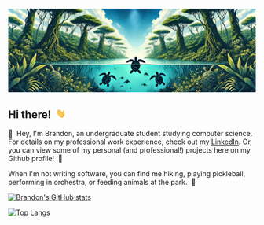 ![Turtles](https://raw.githubusercontent.com/firebird1029/firebird1029/master/bg1.png)

## Hi there!&nbsp; <img alt="wave" src="https://raw.githubusercontent.com/firebird1029/firebird1029/master/wave.gif" width="20px" />

<!--
**Firebird1029/firebird1029** is a ✨ _special_ ✨ repository because its `README.md` (this file) appears on your GitHub profile.

Here are some ideas to get you started:

- 🔭 I’m currently working on ...
- 🌱 I’m currently learning ...
- 👯 I’m looking to collaborate on ...
- 🤔 I’m looking for help with ...
- 💬 Ask me about ...
- 📫 How to reach me: ...
- 😄 Pronouns: ...
- ⚡ Fun fact: ...
-->

👋 &nbsp;Hey, I'm Brandon, an undergraduate student studying computer science. For details on my professional work experience, check out my [LinkedIn](https://www.linkedin.com/in/brandon-y/). Or, you can view some of my personal (and professional!) projects here on my Github profile!&nbsp; 🚀

When I'm not writing software, you can find me hiking, playing pickleball, performing in orchestra, or feeding animals at the park.&nbsp; 🦆

[![Brandon's GitHub stats](https://github-readme-stats.vercel.app/api?username=firebird1029)](https://github.com/anuraghazra/github-readme-stats)

[![Top Langs](https://github-readme-stats.vercel.app/api/top-langs/?username=firebird1029)](https://github.com/anuraghazra/github-readme-stats)
